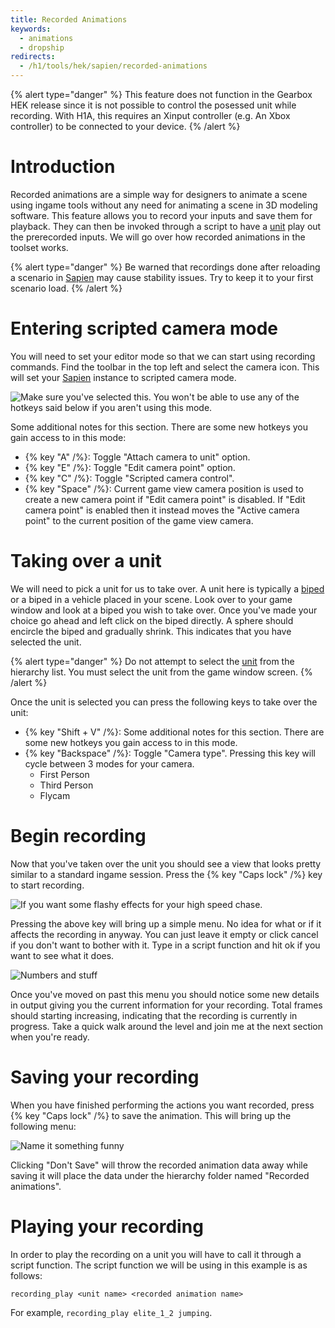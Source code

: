 ```yaml
---
title: Recorded Animations
keywords:
  - animations
  - dropship
redirects:
  - /h1/tools/hek/sapien/recorded-animations
---
```

{% alert type="danger" %}
This feature does not function in the Gearbox HEK release since it is not possible to control the posessed unit while recording. With H1A, this requires an Xinput controller (e.g. An Xbox controller) to be connected to your device.
{% /alert %}
# Introduction
Recorded animations are a simple way for designers to animate a scene using ingame tools without any need for animating a scene in 3D modeling software. This feature allows you to record your inputs and save them for playback. They can then be invoked through a script to have a [unit](~) play out the prerecorded inputs. We will go over how recorded animations in the toolset works.

{% alert type="danger" %}
Be warned that recordings done after reloading a scenario in [Sapien](~h1-sapien) may cause stability issues. Try to keep it to your first scenario load.
{% /alert %}

# Entering scripted camera mode
You will need to set your editor mode so that we can start using recording commands. Find the toolbar in the top left and select the camera icon. This will set your [Sapien](~h1-sapien) instance to scripted camera mode.

![](A.png "Make sure you've selected this. You won't be able to use any of the hotkeys said below if you aren't using this mode.")

Some additional notes for this section. There are some new hotkeys you gain access to in this mode:

* {% key "A" /%}: Toggle "Attach camera to unit" option.
* {% key "E" /%}: Toggle "Edit camera point" option.
* {% key "C" /%}: Toggle "Scripted camera control".
* {% key "Space" /%}: Current game view camera position is used to create a new camera point if "Edit camera point" is disabled. If "Edit camera point" is enabled then it instead moves the "Active camera point" to the current position of the game view camera.

# Taking over a unit
We will need to pick a unit for us to take over. A unit here is typically a [biped](~) or a biped in a vehicle placed in your scene. Look over to your game window and look at a biped you wish to take over. Once you've made your choice go ahead and left click on the biped directly. A sphere should encircle the biped and gradually shrink. This indicates that you have selected the unit.

{% alert type="danger" %}
Do not attempt to select the [unit](~) from the hierarchy list. You must select the unit from the game window screen.
{% /alert %}

Once the unit is selected you can press the following keys to take over the unit:

* {% key "Shift + V" /%}: Some additional notes for this section. There are some new hotkeys you gain access to in this mode.
* {% key "Backspace" /%}: Toggle "Camera type". Pressing this key will cycle between 3 modes for your camera.
	* First Person
	* Third Person
	* Flycam

# Begin recording
Now that you've taken over the unit you should see a view that looks pretty similar to a standard ingame session. Press the {% key "Caps lock" /%} key to start recording.

![](B.png "If you want some flashy effects for your high speed chase.")

Pressing the above key will bring up a simple menu. No idea for what or if it affects the recording in anyway. You can just leave it empty or click cancel if you don't want to bother with it. Type in a script function and hit ok if you want to see what it does.

![](C.png "Numbers and stuff")

Once you've moved on past this menu you should notice some new details in output giving you the current information for your recording. Total frames should starting increasing, indicating that the recording is currently in progress. Take a quick walk around the level and join me at the next section when you're ready.

# Saving your recording
When you have finished performing the actions you want recorded, press {% key "Caps lock" /%} to save the animation. This will bring up the following menu:

![](D.png "Name it something funny")

Clicking "Don't Save" will throw the recorded animation data away while saving it will place the data under the hierarchy folder named "Recorded animations".

# Playing your recording
In order to play the recording on a unit you will have to call it through a script function. The script function we will be using in this example is as follows:

```console
recording_play <unit name> <recorded animation name>
```
For example, `recording_play elite_1_2 jumping`.

